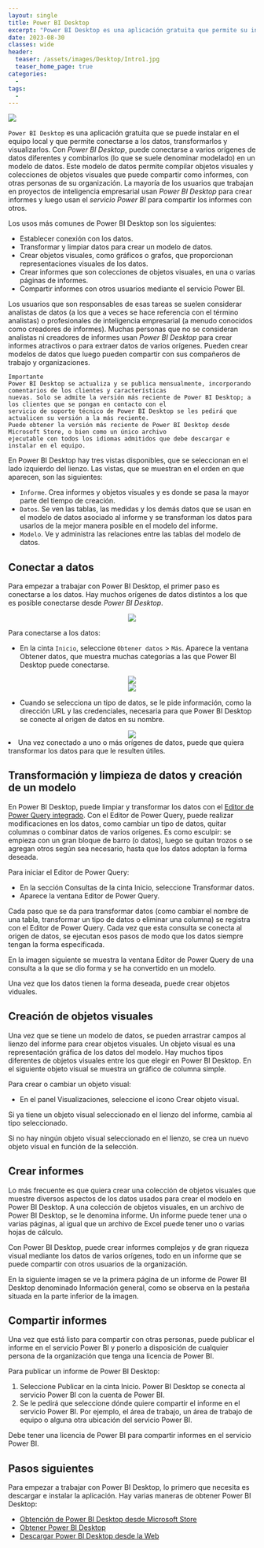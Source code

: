 ```yaml
---
layout: single
title: Power BI Desktop
excerpt: "Power BI Desktop es una aplicación gratuita que permite su instalación en el equipo local y que a su vez permite la conexión a los datos, su transformación y visualización. Este suele ser usado en el ámbito de la inteligencia empresarial, sobre todo en la creación de informes, donde posteriormente usan el servicio de Power BI para compartir estos informes."
date: 2023-08-30
classes: wide
header:
  teaser: /assets/images/Desktop/Intro1.jpg
  teaser_home_page: true
categories:
  - 
tags:
  - 
---
```


![](/assets/images/Desktop/Intro2.jpg)

`Power BI Desktop` es una aplicación gratuita que se puede instalar en el equipo local y que permite conectarse a los datos, transformarlos y visualizarlos. Con *Power BI Desktop*, puede conectarse a varios orígenes de datos diferentes y combinarlos (lo que se suele denominar modelado) en un modelo de datos. Este modelo de datos permite compilar objetos visuales y colecciones de objetos visuales que puede compartir como informes, con otras personas de su organización. La mayoría de los usuarios que trabajan en proyectos de inteligencia empresarial usan *Power BI Desktop* para crear informes y luego usan el *servicio Power BI* para compartir los informes con otros.

Los usos más comunes de Power BI Desktop son los siguientes:

* Establecer conexión con los datos.
* Transformar y limpiar datos para crear un modelo de datos.
* Crear objetos visuales, como gráficos o grafos, que proporcionan representaciones visuales de los datos.
* Crear informes que son colecciones de objetos visuales, en una o varias páginas de informes.
* Compartir informes con otros usuarios mediante el servicio Power BI.

Los usuarios que son responsables de esas tareas se suelen considerar analistas de datos (a los que a veces se hace referencia con el término analistas) o profesionales de inteligencia empresarial (a menudo conocidos como creadores de informes). Muchas personas que no se consideran analistas ni creadores de informes usan *Power BI Desktop* para crear informes atractivos o para extraer datos de varios orígenes. Pueden crear modelos de datos que luego pueden compartir con sus compañeros de trabajo y organizaciones.

```text
Importante
Power BI Desktop se actualiza y se publica mensualmente, incorporando comentarios de los clientes y características
nuevas. Solo se admite la versión más reciente de Power BI Desktop; a los clientes que se pongan en contacto con el
servicio de soporte técnico de Power BI Desktop se les pedirá que actualicen su versión a la más reciente.
Puede obtener la versión más reciente de Power BI Desktop desde Microsoft Store, o bien como un único archivo
ejecutable con todos los idiomas admitidos que debe descargar e instalar en el equipo.
```

En Power BI Desktop hay tres vistas disponibles, que se seleccionan en el lado izquierdo del lienzo. Las vistas, que se muestran en el orden en que aparecen, son las siguientes:

* `Informe`. Crea informes y objetos visuales y es donde se pasa la mayor parte del tiempo de creación.
* `Datos`. Se ven las tablas, las medidas y los demás datos que se usan en el modelo de datos asociado al informe y se transforman los datos para usarlos de la mejor manera posible en el modelo del informe.
* `Modelo`. Ve y administra las relaciones entre las tablas del modelo de datos.

## Conectar a datos

Para empezar a trabajar con Power BI Desktop, el primer paso es conectarse a los datos. Hay muchos orígenes de datos distintos a los que es posible conectarse desde *Power BI Desktop*.

<center>
    <img src='./../assets/images/Desktop/Datos.png'>
</center>

Para conectarse a los datos:

* En la cinta `Inicio`, seleccione `Obtener datos` > `Más`.
Aparece la ventana Obtener datos, que muestra muchas categorías a las que Power BI Desktop puede conectarse.

<center>
    <img src='./../assets/images/Desktop/Datos_00.png'>
</center>

<center>
    <img src='./../assets/images/Desktop/Datos_01.png'>
</center>

* Cuando se selecciona un tipo de datos, se le pide información, como la dirección URL y las credenciales, necesaria para que Power BI Desktop se conecte al origen de datos en su nombre.

<center>
    <img src='./../assets/images/Desktop/Datos_02.png'>
</center

* Una vez conectado a uno o más orígenes de datos, puede que quiera transformar los datos para que le resulten útiles.

## Transformación y limpieza de datos y creación de un modelo

En Power BI Desktop, puede limpiar y transformar los datos con el [Editor de Power Query integrado](https://learn.microsoft.com/es-es/power-bi/transform-model/desktop-query-overview). Con el Editor de Power Query, puede realizar modificaciones en los datos, como cambiar un tipo de datos, quitar columnas o combinar datos de varios orígenes. Es como esculpir: se empieza con un gran bloque de barro (o datos), luego se quitan trozos o se agregan otros según sea necesario, hasta que los datos adoptan la forma deseada.

Para iniciar el Editor de Power Query:

* En la sección Consultas de la cinta Inicio, seleccione Transformar datos.
* Aparece la ventana Editor de Power Query.

Cada paso que se da para transformar datos (como cambiar el nombre de una tabla, transformar un tipo de datos o eliminar una columna) se registra con el Editor de Power Query. Cada vez que esta consulta se conecta al origen de datos, se ejecutan esos pasos de modo que los datos siempre tengan la forma especificada.

En la imagen siguiente se muestra la ventana Editor de Power Query de una consulta a la que se dio forma y se ha convertido en un modelo.

Una vez que los datos tienen la forma deseada, puede crear objetos viduales.

## Creación de objetos visuales

Una vez que se tiene un modelo de datos, se pueden arrastrar campos al lienzo del informe para crear objetos visuales. Un objeto visual es una representación gráfica de los datos del modelo. Hay muchos tipos diferentes de objetos visuales entre los que elegir en Power BI Desktop. En el siguiente objeto visual se muestra un gráfico de columna simple.

Para crear o cambiar un objeto visual:

* En el panel Visualizaciones, seleccione el icono Crear objeto visual.

Si ya tiene un objeto visual seleccionado en el lienzo del informe, cambia al tipo seleccionado.

Si no hay ningún objeto visual seleccionado en el lienzo, se crea un nuevo objeto visual en función de la selección.

## Crear informes

Lo más frecuente es que quiera crear una colección de objetos visuales que muestre diversos aspectos de los datos usados para crear el modelo en Power BI Desktop. A una colección de objetos visuales, en un archivo de Power BI Desktop, se le denomina informe. Un informe puede tener una o varias páginas, al igual que un archivo de Excel puede tener uno o varias hojas de cálculo.

Con Power BI Desktop, puede crear informes complejos y de gran riqueza visual mediante los datos de varios orígenes, todo en un informe que se puede compartir con otros usuarios de la organización.

En la siguiente imagen se ve la primera página de un informe de Power BI Desktop denominado Información general, como se observa en la pestaña situada en la parte inferior de la imagen.

## Compartir informes

Una vez que está listo para compartir con otras personas, puede publicar el informe en el servicio Power BI y ponerlo a disposición de cualquier persona de la organización que tenga una licencia de Power BI.

Para publicar un informe de Power BI Desktop:

1. Seleccione Publicar en la cinta Inicio. Power BI Desktop se conecta al servicio Power BI con la cuenta de Power BI.
2. Se le pedirá que seleccione dónde quiere compartir el informe en el servicio Power BI. Por ejemplo, el área de trabajo, un área de trabajo de equipo o alguna otra ubicación del servicio Power BI.

Debe tener una licencia de Power BI para compartir informes en el servicio Power BI.

## Pasos siguientes

Para empezar a trabajar con Power BI Desktop, lo primero que necesita es descargar e instalar la aplicación. Hay varias maneras de obtener Power BI Desktop:

* [Obtención de Power BI Desktop desde Microsoft Store](https://aka.ms/pbidesktopstore)
* [Obtener Power BI Desktop](https://learn.microsoft.com/es-es/power-bi/fundamentals/desktop-get-the-desktop)
* [Descargar Power BI Desktop desde la Web](https://www.microsoft.com/download/details.aspx?id=58494)
